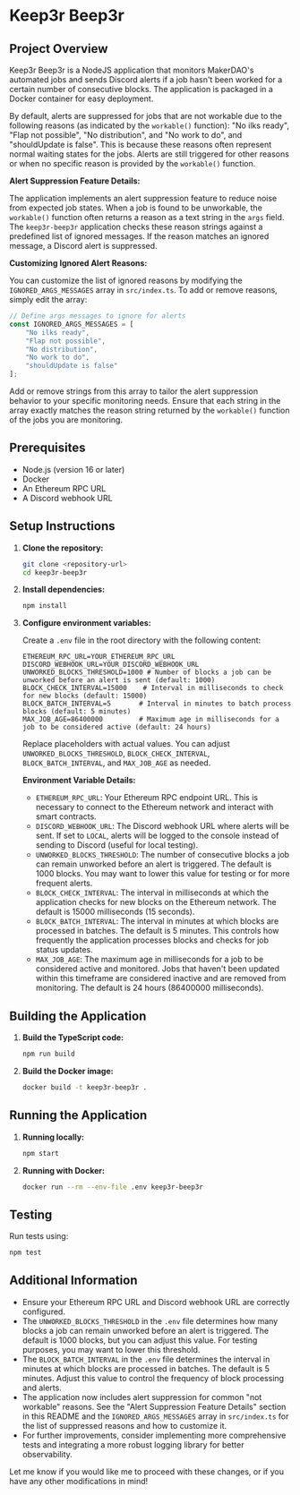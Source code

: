 # Keep3r Beep3r

## Project Overview

Keep3r Beep3r is a NodeJS application that monitors MakerDAO's automated jobs and sends Discord alerts if a job hasn't been worked for a certain number of consecutive blocks. The application is packaged in a Docker container for easy deployment.

By default, alerts are suppressed for jobs that are not workable due to the following reasons (as indicated by the `workable()` function): "No ilks ready", "Flap not possible", "No distribution", and "No work to do", and "shouldUpdate is false".  This is because these reasons often represent normal waiting states for the jobs. Alerts are still triggered for other reasons or when no specific reason is provided by the `workable()` function.

**Alert Suppression Feature Details:**

The application implements an alert suppression feature to reduce noise from expected job states.  When a job is found to be unworkable, the `workable()` function often returns a reason as a text string in the `args` field. The `keep3r-beep3r` application checks these reason strings against a predefined list of ignored messages. If the reason matches an ignored message, a Discord alert is suppressed.

**Customizing Ignored Alert Reasons:**

You can customize the list of ignored reasons by modifying the `IGNORED_ARGS_MESSAGES` array in `src/index.ts`.  To add or remove reasons, simply edit the array:

```typescript
// Define args messages to ignore for alerts
const IGNORED_ARGS_MESSAGES = [
    "No ilks ready",
    "Flap not possible",
    "No distribution",
    "No work to do",
    "shouldUpdate is false"
];
```

Add or remove strings from this array to tailor the alert suppression behavior to your specific monitoring needs.  Ensure that each string in the array exactly matches the reason string returned by the `workable()` function of the jobs you are monitoring.

## Prerequisites

- Node.js (version 16 or later)
- Docker
- An Ethereum RPC URL
- A Discord webhook URL

## Setup Instructions

1. **Clone the repository:**

   ```bash
   git clone <repository-url>
   cd keep3r-beep3r
   ```

2. **Install dependencies:**

   ```bash
   npm install
   ```

3. **Configure environment variables:**

   Create a `.env` file in the root directory with the following content:

   ```
   ETHEREUM_RPC_URL=YOUR_ETHEREUM_RPC_URL
   DISCORD_WEBHOOK_URL=YOUR_DISCORD_WEBHOOK_URL
   UNWORKED_BLOCKS_THRESHOLD=1000 # Number of blocks a job can be unworked before an alert is sent (default: 1000)
   BLOCK_CHECK_INTERVAL=15000    # Interval in milliseconds to check for new blocks (default: 15000)
   BLOCK_BATCH_INTERVAL=5       # Interval in minutes to batch process blocks (default: 5 minutes)
   MAX_JOB_AGE=86400000         # Maximum age in milliseconds for a job to be considered active (default: 24 hours)
   ```

   Replace placeholders with actual values. You can adjust `UNWORKED_BLOCKS_THRESHOLD`, `BLOCK_CHECK_INTERVAL`, `BLOCK_BATCH_INTERVAL`, and `MAX_JOB_AGE` as needed.

   **Environment Variable Details:**

   *   `ETHEREUM_RPC_URL`:  Your Ethereum RPC endpoint URL.  This is necessary to connect to the Ethereum network and interact with smart contracts.
   *   `DISCORD_WEBHOOK_URL`: The Discord webhook URL where alerts will be sent.  If set to `LOCAL`, alerts will be logged to the console instead of sending to Discord (useful for local testing).
   *   `UNWORKED_BLOCKS_THRESHOLD`:  The number of consecutive blocks a job can remain unworked before an alert is triggered.  The default is 1000 blocks.  You may want to lower this value for testing or for more frequent alerts.
   *   `BLOCK_CHECK_INTERVAL`:  The interval in milliseconds at which the application checks for new blocks on the Ethereum network. The default is 15000 milliseconds (15 seconds).
   *   `BLOCK_BATCH_INTERVAL`: The interval in minutes at which blocks are processed in batches.  The default is 5 minutes.  This controls how frequently the application processes blocks and checks for job status updates.
   *   `MAX_JOB_AGE`: The maximum age in milliseconds for a job to be considered active and monitored. Jobs that haven't been updated within this timeframe are considered inactive and are removed from monitoring. The default is 24 hours (86400000 milliseconds).

## Building the Application

1. **Build the TypeScript code:**

   ```bash
   npm run build
   ```

2. **Build the Docker image:**

   ```bash
   docker build -t keep3r-beep3r .
   ```

## Running the Application

1. **Running locally:**

   ```bash
   npm start
   ```

2. **Running with Docker:**

   ```bash
   docker run --rm --env-file .env keep3r-beep3r
   ```

## Testing

Run tests using:

```bash
npm test
```

## Additional Information

- Ensure your Ethereum RPC URL and Discord webhook URL are correctly configured.
- The `UNWORKED_BLOCKS_THRESHOLD` in the `.env` file determines how many blocks a job can remain unworked before an alert is triggered. The default is 1000 blocks, but you can adjust this value. For testing purposes, you may want to lower this threshold.
- The `BLOCK_BATCH_INTERVAL` in the `.env` file determines the interval in minutes at which blocks are processed in batches. The default is 5 minutes. Adjust this value to control the frequency of block processing and alerts.
- The application now includes alert suppression for common "not workable" reasons. See the "Alert Suppression Feature Details" section in this README and the `IGNORED_ARGS_MESSAGES` array in `src/index.ts` for the list of suppressed reasons and how to customize it.
- For further improvements, consider implementing more comprehensive tests and integrating a more robust logging library for better observability.

Let me know if you would like me to proceed with these changes, or if you have any other modifications in mind!